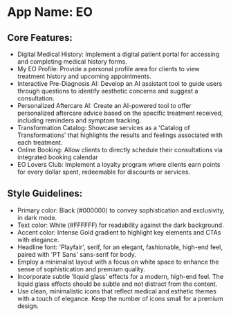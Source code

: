 # **App Name**: EO

## Core Features:

- Digital Medical History: Implement a digital patient portal for accessing and completing medical history forms.
- My EO Profile: Provide a personal profile area for clients to view treatment history and upcoming appointments.
- Interactive Pre-Diagnosis AI: Develop an AI assistant tool to guide users through questions to identify aesthetic concerns and suggest a consultation.
- Personalized Aftercare AI: Create an AI-powered tool to offer personalized aftercare advice based on the specific treatment received, including reminders and symptom tracking.
- Transformation Catalog: Showcase services as a 'Catalog of Transformations' that highlights the results and feelings associated with each treatment.
- Online Booking: Allow clients to directly schedule their consultations via integrated booking calendar
- EO Lovers Club: Implement a loyalty program where clients earn points for every dollar spent, redeemable for discounts or services.

## Style Guidelines:

- Primary color: Black (#000000) to convey sophistication and exclusivity, in dark mode.
- Text color: White (#FFFFFF) for readability against the dark background.
- Accent color: Intense Gold gradient to highlight key elements and CTAs with elegance.
- Headline font: 'Playfair', serif, for an elegant, fashionable, high-end feel, paired with 'PT Sans' sans-serif for body.
- Employ a minimalist layout with a focus on white space to enhance the sense of sophistication and premium quality.
- Incorporate subtle 'liquid glass' effects for a modern, high-end feel. The liquid glass effects should be subtle and not distract from the content.
- Use clean, minimalistic icons that reflect medical and esthetic themes with a touch of elegance. Keep the number of icons small for a premium design.